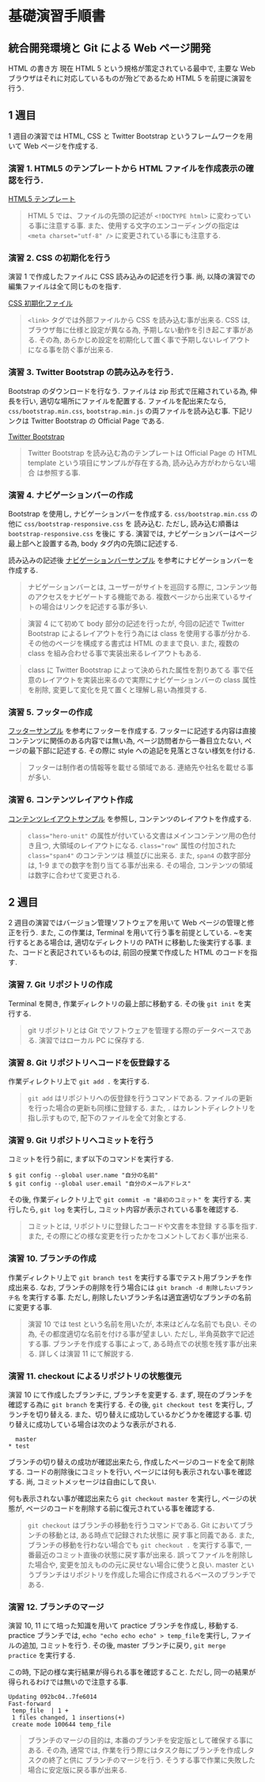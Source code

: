 基礎演習手順書
==============

統合開発環境と Git による Web ページ開発
----------------------------------------

HTML の書き方
現在 HTML 5 という規格が策定されている最中で,
主要な Web ブラウザはそれに対応しているものが殆どであるため HTML 5 を前提に演習を行う.

## 1 週目
1 週目の演習では HTML, CSS と Twitter Bootstrap というフレームワークを用いて Web ページを作成する.

### 演習 1. HTML5 のテンプレートから HTML ファイルを作成表示の確認を行う.
[HTML5 テンプレート](template/html5.html "test")

> HTML 5 では、ファイルの先頭の記述が
> ``<!DOCTYPE html>`` に変わっている事に注意する事.
> また、使用する文字のエンコーディングの指定は ``<meta charset="utf-8" />``
> に変更されている事にも注意する.


### 演習 2. CSS の初期化を行う
演習 1 で作成したファイルに CSS 読み込みの記述を行う事.
尚, 以降の演習での編集ファイルは全て同じものを指す.

[CSS 初期化ファイル](template/initialize.css)

> ``<link>`` タグでは外部ファイルから CSS を読み込む事が出来る.
> CSS は, ブラウザ毎に仕様と設定が異なる為, 
> 予期しない動作を引き起こす事がある. 
> その為, あらかじめ設定を初期化して置く事で予期しないレイアウト
> になる事を防ぐ事が出来る.


### 演習 3. Twitter Bootstrap の読み込みを行う.
Bootstrap のダウンロードを行なう.
ファイルは zip 形式で圧縮されている為, 伸長を行い, 適切な場所にファイルを配置する.
ファイルを配出来たなら, ``css/bootstrap.min.css``, ``bootstrap.min.js``
の両ファイルを読み込む事.
下記リンクは Twitter Bootstrap の Official Page である.

[Twitter Bootstrap](http://twitter.github.io/bootstrap/index.html)

> Twitter Bootstrap を読み込む為のテンプレートは Official Page の HTML
> template という項目にサンプルが存在する為, 読み込み方がわからない場合
> は参照する事.


### 演習 4. ナビゲーションバーの作成
Bootstrap を使用し, ナビゲーションバーを作成する.
``css/bootstrap.min.css`` の他に ``css/bootstrap-responsive.css`` を
読み込む. ただし, 読み込む順番は ``bootstrap-responsive.css`` を後に
する. 演習では, ナビゲーションバーはページ最上部へと設置する為,
body タグ内の先頭に記述する.

読み込みの記述後 [ナビゲーションバーサンプル](template/navbar.html) を参考にナビゲーションバーを作成する.

> ナビゲーションバーとは, ユーザーがサイトを巡回する際に,
> コンテンツ毎のアクセスをナビゲートする機能である.
> 複数ページから出来ているサイトの場合はリンクを記述する事が多い.

> 演習 4 にて初めて body 部分の記述を行ったが, 今回の記述で Twitter
> Bootstrap によるレイアウトを行う為には class を使用する事が分かる. 
> その他のページを構成する書式は HTML のままで良い.
> また, 複数の class を組み合わせる事で実装出来るレイアウトもある.

> class に Twitter Bootstrap によって決められた属性を割りあてる
> 事で任意のレイアウトを実装出来るので実際にナビゲーションバーの class
> 属性を削除, 変更して変化を見て置くと理解し易い為推奨する.

### 演習 5. フッターの作成
[フッターサンプル](template/footer.html) を参考にフッターを作成する.
フッターに記述する内容は直接コンテンツに関係のある内容では無い為, 
ページ訪問者から一番目立たない, ページの最下部に記述する. 
その際に style への追記を見落とさない様気を付ける.

> フッターは制作者の情報等を載せる領域である. 
> 連絡先や社名を載せる事が多い.

### 演習 6. コンテンツレイアウト作成
[コンテンツレイアウトサンプル](template/contents.html) を参照し,
コンテンツのレイアウトを作成する. 

> ``class="hero-unit"`` 
> の属性が付いている文書はメインコンテンツ用の色付き且つ, 
> 大領域のレイアウトになる.
> ``class="row"`` 属性の付加された ``class="span4"`` のコンテンツは
> 横並びに出来る.
> また, ``span4`` の数字部分は, 1-9 までの数字を割り当てる事が出来る.
> その場合, コンテンツの領域は数字に合わせて変更される.

## 2 週目
2 週目の演習ではバージョン管理ソフトウェアを用いて Web ページの管理と修正を行う.
また, この作業は, Terminal を用いて行う事を前提としている.
~を実行するとある場合は, 適切なディレクトリの PATH に移動した後実行する事.
また、コードと表記されているものは, 前回の授業で作成した HTML のコードを指す.

### 演習 7. Git リポジトリの作成
Terminal を開き, 作業ディレクトリの最上部に移動する.
その後 ``git init`` を実行する.

> git リポジトリとは Git でソフトウェアを管理する際のデータベースである.
> 演習ではローカル PC に保存する. 

### 演習 8. Git リポジトリへコードを仮登録する
作業ディレクトリ上で ``git add .`` を実行する.

> ``git add`` はリポジトリへの仮登録を行うコマンドである.
> ファイルの更新を行った場合の更新も同様に登録する.
> また, ``.`` はカレントディレクトリを指し示すもので,
> 配下のファイルを全て対象とする.

### 演習 9. Git リポジトリへコミットを行う
コミットを行う前に, まず以下のコマンドを実行する.

    $ git config --global user.name "自分の名前"
    $ git config --global user.email "自分のメールアドレス"

その後, 作業ディレクトリ上で ``git commit -m "最初のコミット"`` を
実行する. 実行したら, ``git log`` を実行し, コミット内容が表示されている事を確認する.

> コミットとは, リポジトリに登録したコードや文書を本登録
> する事を指す. 
> また, その際にどの様な変更を行ったかをコメントしておく事が出来る.

### 演習 10. ブランチの作成
作業ディレクトリ上で ``git branch test`` を実行する事でテスト用ブランチを作成出来る.
なお, ブランチの削除を行う場合には ``git branch -d 削除したいブランチ名`` を実行する事.
ただし, 削除したいブランチ名は適宜適切なブランチの名前に変更する事.

> 演習 10 では test という名前を用いたが, 本来はどんな名前でも良い.
> その為, その都度適切な名前を付ける事が望ましい.
> ただし, 半角英数字で記述する事.
> ブランチを作成する事によって, ある時点での状態を残す事が出来る.
> 詳しくは演習 11 にて解説する.

### 演習 11. checkout によるリポジトリの状態復元
演習 10 にて作成したブランチに, ブランチを変更する.
まず, 現在のブランチを確認する為に ``git branch`` を実行する.
その後, ``git checkout test`` を実行し, ブランチを切り替える.
また、切り替えに成功しているかどうかを確認する事.
切り替えに成功している場合は次のような表示がされる.

      master
    * test

ブランチの切り替えの成功が確認出来たら, 作成したページのコードを全て削除する.
コードの削除後にコミットを行い, ページには何も表示されない事を確認する.
尚, コミットメッセージは自由にして良い.

何も表示されない事が確認出来たら ``git checkout master`` を実行し,
ページの状態が, ページのコードを削除する前に復元されている事を確認する.

> ``git checkout`` はブランチの移動を行うコマンドである. 
> Git においてブランチの移動とは, ある時点で記録された状態に
> 戻す事と同義である. また, ブランチの移動を行わない場合でも
> ``git checkout .`` を実行する事で, 一番最近のコミット直後の状態に戻す事が出来る.
> 誤ってファイルを削除した場合や, 変更を加えものの元に戻せない場合に使うと良い.
> master というブランチはリポジトリを作成した場合に作成されるベースのブランチである.

### 演習 12. ブランチのマージ
演習 10, 11 にて培った知識を用いて practice ブランチを作成し, 移動する.
practice ブランチでは, ``echo "echo echo echo" > temp_file``を実行し, 
ファイルの追加, コミットを行う.
その後, master ブランチに戻り, ``git merge practice`` を実行する.

この時, 下記の様な実行結果が得られる事を確認すること.
ただし, 同一の結果が得られるわけでは無いので注意する事.

    Updating 092bc04..7fe6014
    Fast-forward
     temp_file  | 1 +
     1 files changed, 1 insertions(+)
     create mode 100644 temp_file

> ブランチのマージの目的は, 本番のブランチを安定版として確保する事にある.
> その為, 通常では, 作業を行う際にはタスク毎にブランチを作成しタスクの終了と供に
> ブランチのマージを行う. そうする事で作業に失敗した場合に安定版に戻る事が出来る.


